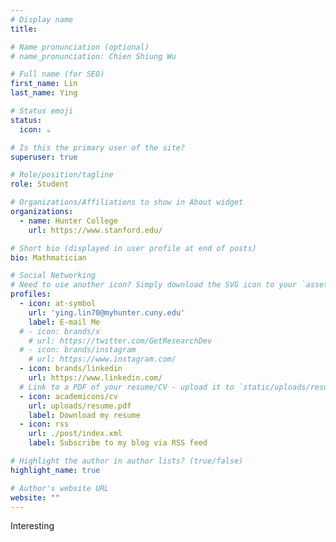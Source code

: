 ```yaml
---
# Display name
title:

# Name pronunciation (optional)
# name_pronunciation: Chien Shiung Wu

# Full name (for SEO)
first_name: Lin 
last_name: Ying

# Status emoji
status:
  icon: ☕️

# Is this the primary user of the site?
superuser: true

# Role/position/tagline
role: Student

# Organizations/Affiliations to show in About widget
organizations:
  - name: Hunter College      
    url: https://www.stanford.edu/

# Short bio (displayed in user profile at end of posts)
bio: Mathmatician

# Social Networking
# Need to use another icon? Simply download the SVG icon to your `assets/media/icons/` folder.
profiles:
  - icon: at-symbol
    url: 'ying.lin70@myhunter.cuny.edu'
    label: E-mail Me
  # - icon: brands/x
    # url: https://twitter.com/GetResearchDev
  # - icon: brands/instagram
    # url: https://www.instagram.com/
  - icon: brands/linkedin
    url: https://www.linkedin.com/
  # Link to a PDF of your resume/CV - upload it to `static/uploads/resume.pdf`
  - icon: academicons/cv
    url: uploads/resume.pdf
    label: Download my resume
  - icon: rss
    url: ./post/index.xml
    label: Subscribe to my blog via RSS feed

# Highlight the author in author lists? (true/false)
highlight_name: true

# Author's website URL
website: ""
---
```


Interesting 